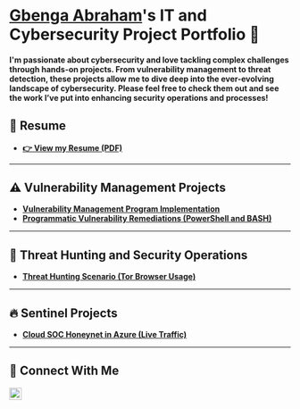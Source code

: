 # <a href="https://www.linkedin.com/in/gbenga-abraham-a31a40250)">Gbenga Abraham</a>'s IT and Cybersecurity Project Portfolio 🔐

<h4>I'm passionate about cybersecurity and love tackling complex challenges through hands-on projects.
From vulnerability management to threat detection, these projects allow me to dive deep into the ever-evolving landscape of cybersecurity.
Please feel free to check them out and see the work I’ve put into enhancing security operations and processes!</h4>



## 📄 Resume

- **[👉 View my Resume (PDF)](https://drive.google.com/file/d/11QXFldkCdR99GmDlVc4KRzZ34EaqszEF/view?usp=drive_link)**

<hr/>

## ⚠️ Vulnerability Management Projects

- **[Vulnerability Management Program Implementation](https://github.com/GbengaCyber/vulnerability-management-project/tree/main)**
- **[Programmatic Vulnerability Remediations (PowerShell and BASH)](https://github.com/GbengaCyber/programmatic-vulnerability-remediations)**


<hr/>

## 🚨 Threat Hunting and Security Operations

- **[Threat Hunting Scenario (Tor Browser Usage)](https://github.com/GbengaCyber/threat-hunting-scenario-tor)**



<hr/>

## 🔥 Sentinel Projects 

- **[Cloud SOC Honeynet in Azure (Live Traffic)](https://github.com/GbengaCyber/Cloud-Soc)**


<hr/>

## 🤳 Connect With Me



[<img align="left" alt="GbengaAbraham | LinkedIn" width="22px" src="https://cdn.jsdelivr.net/npm/simple-icons@v3/icons/linkedin.svg" />][linkedin]


[linkedin]: https://www.linkedin.com/in/gbenga-abraham-a31a40250



